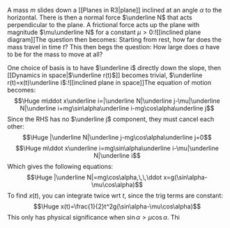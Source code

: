 
A mass $m$ slides down a [[Planes in R3|plane]] inclined at an angle $\alpha$ to the horizontal. There is then a normal force $\underline N$ that acts perpendicular to the plane. A frictional force acts up the plane with magnitude $\mu\underline N$ for a constant $\mu>0$:![[inclined plane diagram]]The question then becomes: Starting from rest, how far does the mass travel in time $t$? This then begs the question: How large does $\alpha$ have to be for the mass to move at all?

One choice of basis is to have $\underline i$ directly down the slope, then [[Dynamics in space|$\underline r(t)$]] becomes trivial, $\underline r(t)=x(t)\underline i$:![[inclined plane in space]]The equation of motion becomes:$$\Huge m\ddot x\underline i=|\underline N|\underline j-\mu|\underline N|\underline i+mg\sin\alpha\underline i-mg\cos\alpha\underline j$$Since the RHS has no $\underline j$ component, they must cancel each other:$$\Huge |\underline N|\underline j-mg\cos\alpha\underline j=0$$$$\Huge m\ddot x\underline i=mg\sin\alpha\underline i-\mu|\underline N|\underline i$$Which gives the following equations:$$\Huge |\underline N|=mg\cos\alpha,\,\,\ddot x=g(\sin\alpha-\mu\cos\alpha)$$To find $x(t)$, you can integrate twice wrt $t$, since the trig terms are constant:$$\Huge x(t)=\frac{1}{2}t^2g(\sin\alpha-\mu\cos\alpha)$$This only has physical significance when $\sin\alpha>\mu\cos\alpha$. Thi